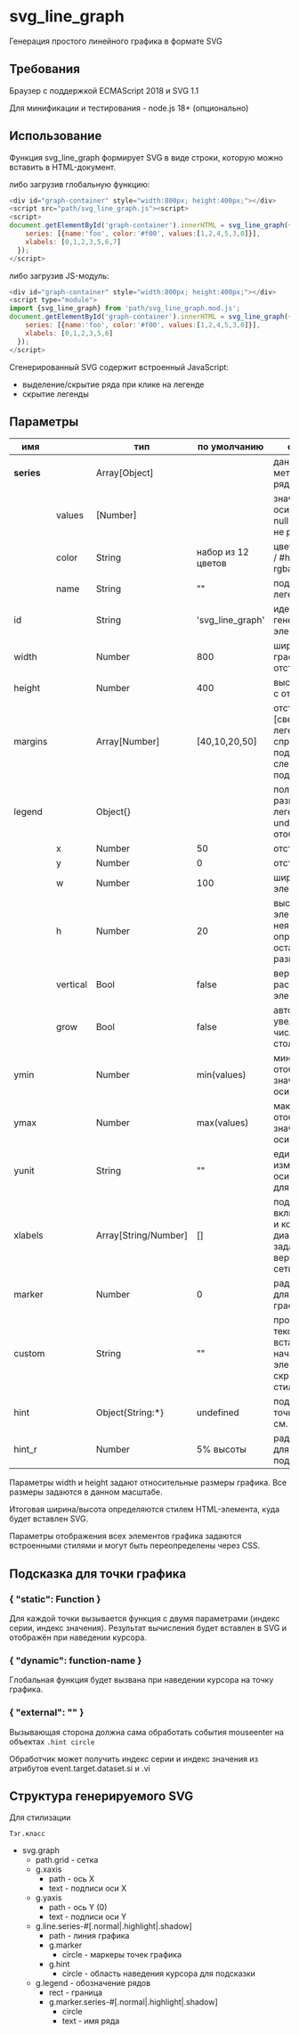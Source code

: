 ﻿# svg_line_graph
Генерация простого линейного графика в формате SVG

## Требования
Браузер с поддержкой ECMAScript 2018 и SVG 1.1

Для минификации и тестирования - node.js 18+ (опционально)

## Использование

Функция svg_line_graph формирует SVG в виде строки, которую можно вставить в HTML-документ.

либо загрузив глобальную функцию:
``` js
<div id="graph-container" style="width:800px; height:400px;"></div>
<script src="path/svg_line_graph.js"><script>
<script>
document.getElementById('graph-container').innerHTML = svg_line_graph({
    series: [{name:'foo', color:'#f00', values:[1,2,4,5,3,0]}],
    xlabels: [0,1,2,3,5,6,7] 
  });
</script>
```
либо загрузив JS-модуль:
``` js
<div id="graph-container" style="width:800px; height:400px;"></div>
<script type="module">
import {svg_line_graph} from 'path/svg_line_graph.mod.js';
document.getElementById('graph-container').innerHTML = svg_line_graph({
    series: [{name:'foo', color:'#f00', values:[1,2,4,5,3,0]}],
    xlabels: [0,1,2,3,5,6] 
  });
</script>
```

Сгенерированный SVG содержит встроенный JavaScript:
  - выделение/скрытие ряда при клике на легенде
  - скрытие легенды

## Параметры

| имя         | | тип             | по умолчанию       | описание
| ------------|-|-----------------|--------------------|--------------------------------------------------------------------------
| **series**  | | Array[Object]   |                    | данные и метаданные рядов (линий)
| | values    |   [Number]        |                    | значения по оси Y, значения null и undefined не рисуются
| | color     |   String          | набор из 12 цветов | цвет линии: имя / #hex / rgb() / rgba()
| | name      |   String          | ""                 | подпись ряда в легенде
| id          | | String          | 'svg_line_graph'   | идентификатор генерируемого элемента SVG
| width       | | Number          | 800                | ширина графика с отступами, px
| height      | | Number          | 400                | высота графика с отступами, px
| margins     | | Array[Number]   | [40,10,20,50]      | отступы [сверху - легенда, справа, снизу - подписи оси X, слева - подписи оси Y]
| legend      | | Object{}        |                    | положение и размеры легенды, undefined=не отображать
|  | x        |   Number          | 50                 | отступ слева
|  | y        |   Number          | 0                  | отступ сверху
|  | w        |   Number          | 100                | ширина элемента
|  | h        |   Number          | 20                 | высота элемента, неявно определяет все остальные размеры
|  | vertical |   Bool            | false              | вертикальное расположение элементов
|  | grow     |   Bool            | false              | автоматическое увеличение числа строк/столбцов
| ymin        | | Number          | min(values)        | минимальное отображаемое значение по оси Y 
| ymax        | | Number          | max(values)        | максимальное отображаемое значение по оси Y
| yunit       | | String          | ""                 | единица измерения на оси Y, общая для всех серий
| xlabels     | | Array[String/Number] | []            | подписи оси X включая начало и конец диапазона, задают вертикальную сетку
| marker      | | Number          | 0                  | радиус маркера для точки на графике
| custom      | | String          | ""                 | произвольный текст вставляемый в начало SVG: элементы SVG, скрипты или стили
| hint        | | Object{String:*}| undefined          | подсказка для точки графика, см. ниже
| hint_r      | | Number          | 5% высоты          | радиус круга для появления подсказки

Параметры width и height задают относительные размеры графика.
Все размеры задаются в данном масштабе.

Итоговая ширина/высота определяются стилем HTML-элемента, куда будет вставлен SVG.

Параметры отображения всех элементов графика задаются встроенными стилями и могут быть переопределены через CSS.

## Подсказка для точки графика

### { "static": Function }
Для каждой точки вызывается функция с двумя параметрами (индекс серии, индекс значения).
Результат вычисления будет вставлен в SVG и отображён при наведении курсора.

### { "dynamic": function-name }
Глобальная функция будет вызвана при наведении курсора на точку графика.

### { "external": "" }
Вызывающая сторона должна сама обработать события mouseenter на объектах ``.hint circle``

Обработчик может получить индекс серии и индекс значения из атрибутов event.target.dataset.si и .vi

## Структура генерируемого SVG

Для стилизации

``Тэг.класс``
  * svg.graph
    * path.grid - сетка
    * g.xaxis
      * path - ось X
      * text - подписи оси X
    * g.yaxis
      * path - ось Y (0)
      * text - подписи оси Y
    * g.line.series-#[.normal|.highlight|.shadow]
      * path - линия графика
      * g.marker
        * circle - маркеры точек графика
      * g.hint
        * circle - область наведения курсора для подсказки
    * g.legend - обозначение рядов
      * rect - граница
      * g.marker.series-#[.normal|.highlight|.shadow]
        * circle
        * text - имя ряда